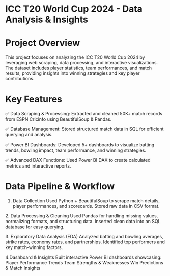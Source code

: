 #  ICC T20 World Cup 2024 - Data Analysis & Insights

# Project Overview
This project focuses on analyzing the ICC T20 World Cup 2024 by leveraging web scraping, data processing, and interactive visualizations. The dataset includes player statistics, team performances, and match results, providing insights into winning strategies and key player contributions.

# Key Features
✅ Data Scraping & Processing: Extracted and cleaned 50K+ match records from ESPN Cricinfo using BeautifulSoup & Pandas.

✅ Database Management: Stored structured match data in SQL for efficient querying and analysis.

✅ Power BI Dashboards: Developed 5+ dashboards to visualize batting trends, bowling impact, team performance, and winning strategies.

✅ Advanced DAX Functions: Used Power BI DAX to create calculated metrics and interactive reports.

# Data Pipeline & Workflow
1.  Data Collection 
Used Python + BeautifulSoup to scrape match details, player performances, and scorecards.
Stored raw data in CSV format.

2️.  Data Processing & Cleaning 
Used Pandas for handling missing values, normalizing formats, and structuring data.
Inserted clean data into an SQL database for easy querying.

3️. Exploratory Data Analysis (EDA) 
Analyzed batting and bowling averages, strike rates, economy rates, and partnerships.
Identified top performers and key match-winning factors.

4️.Dashboard & Insights 
Built interactive Power BI dashboards showcasing:
Player Performance Trends
Team Strengths & Weaknesses
Win Predictions & Match Insights
